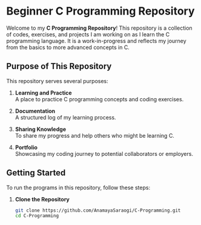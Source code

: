 # Beginner C Programming Repository

Welcome to my **C Programming Repository**! This repository is a collection of codes, exercises, and projects I am working on as I learn the C programming language. It is a work-in-progress and reflects my journey from the basics to more advanced concepts in C.


## Purpose of This Repository

This repository serves several purposes:

1. **Learning and Practice**  
   A place to practice C programming concepts and coding exercises.

2. **Documentation**  
   A structured log of my learning process.

3. **Sharing Knowledge**  
   To share my progress and help others who might be learning C.

4. **Portfolio**  
   Showcasing my coding journey to potential collaborators or employers.

## Getting Started

To run the programs in this repository, follow these steps:

1. **Clone the Repository**
   ```bash
   git clone https://github.com/AnamayaSaraogi/C-Programming.git
   cd C-Programming


